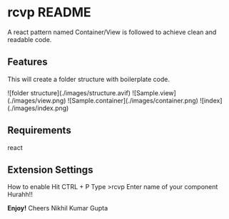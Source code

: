 # rcvp README

A react pattern named Container/View is followed to achieve clean and readable code.

## Features

This will create a folder structure with boilerplate code.

\!\[folder structure\]\(./images/structure.avif\)
\!\[Sample.view\]\(./images/view.png\)
\!\[Sample.container\]\(./images/container.png\)
\!\[index\]\(./images/index.png\)

## Requirements

react

## Extension Settings

How to enable
Hit CTRL + P
Type >rcvp
Enter name of your component
Hurahh!! 

**Enjoy!**
Cheers
Nikhil Kumar Gupta